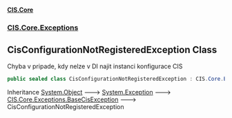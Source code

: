 #### [CIS.Core](index.md 'index')
### [CIS.Core.Exceptions](CIS.Core.Exceptions.md 'CIS.Core.Exceptions')

## CisConfigurationNotRegisteredException Class

Chyba v pripade, kdy nelze v DI najit instanci konfigurace CIS

```csharp
public sealed class CisConfigurationNotRegisteredException : CIS.Core.Exceptions.BaseCisException
```

Inheritance [System.Object](https://docs.microsoft.com/en-us/dotnet/api/System.Object 'System.Object') &#129106; [System.Exception](https://docs.microsoft.com/en-us/dotnet/api/System.Exception 'System.Exception') &#129106; [CIS.Core.Exceptions.BaseCisException](https://docs.microsoft.com/en-us/dotnet/api/CIS.Core.Exceptions.BaseCisException 'CIS.Core.Exceptions.BaseCisException') &#129106; CisConfigurationNotRegisteredException